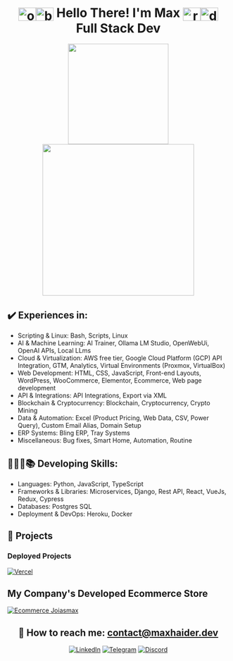 <div align="center">

# <img align="center" alt="obiWanFace" height="30" width="40" src="https://emojis.slackmojis.com/emojis/images/1645030248/53068/obi_wan.png?1645030248"><img align="center" alt="blueLightsaber" height="30" width="40" src="https://emojis.slackmojis.com/emojis/images/1643514347/3217/bluelightsaber.png?1643514347"> Hello There! I'm Max <img align="center" alt="redLightsaber" height="30" width="40" src="https://emojis.slackmojis.com/emojis/images/1643514354/3290/evillightsaber.png?1643514354"><img align="center" alt="darthVaderFace" height="30" width="40" src="https://emojis.slackmojis.com/emojis/images/1643514056/131/darth_vader.png?1643514056"> Full Stack Dev

<a href="https://github.com/maxh33"></a>
<img height="228" src="https://github-readme-stats.vercel.app/api?username=maxh33&count_private=true&show_icons=true&theme=apprentice&show=prs_merged,prs_merged_percentage"/>
<img height="344" src="https://github-readme-stats.vercel.app/api/top-langs/?username=maxh33&size_weight=1&count_weight=0&theme=apprentice&langs_count=7&hide=html&layout=donut"/>
</div>

<div>

## ✔️ Experiences in:
- Scripting & Linux: Bash, Scripts, Linux
- AI & Machine Learning: AI Trainer, Ollama LM Studio, OpenWebUi, OpenAI APIs, Local LLms
- Cloud & Virtualization: AWS free tier, Google Cloud Platform (GCP) API Integration, GTM, Analytics, Virtual Environments (Proxmox, VirtualBox)
- Web Development: HTML, CSS, JavaScript, Front-end Layouts, WordPress, WooCommerce, Elementor, Ecommerce, Web page development
- API & Integrations: API Integrations, Export via XML
- Blockchain & Cryptocurrency: Blockchain, Cryptocurrency, Crypto Mining
- Data & Automation: Excel (Product Pricing, Web Data, CSV, Power Query), Custom Email Alias, Domain Setup
- ERP Systems: Bling ERP, Tray Systems
- Miscellaneous: Bug fixes, Smart Home, Automation, Routine

## 👩🏽‍💻📚 Developing Skills:

- Languages: Python, JavaScript, TypeScript
- Frameworks & Libraries: Microservices, Django, Rest API, React, VueJs, Redux, Cypress
- Databases: Postgres SQL
- Deployment & DevOps: Heroku, Docker
</div>

<div>

## 🚀 Projects

### Deployed Projects

[![Vercel](https://img.shields.io/badge/Vercel-000000?style=for-the-badge&logo=vercel&logoColor=white)](https://vercel.com/maxh33)

## My Company's Developed Ecommerce Store  

[![Ecommerce Joiasmax](https://img.shields.io/badge/website-000000?style=for-the-badge&logo=About.me&logoColor=white)](https://www.joiasmax.com.br/)
</div>

<div align="center">

## 📧 How to reach me: contact@maxhaider.dev

[![LinkedIn](https://img.shields.io/badge/LinkedIn-0077B5?style=for-the-badge&logo=linkedin&logoColor=white)](https://www.linkedin.com/in/maxhaider/)
[![Telegram](https://img.shields.io/badge/Telegram-2CA5E0?style=for-the-badge&logo=telegram&logoColor=white)](https://t.me/maxhdev)
[![Discord](https://img.shields.io/badge/Discord-7289DA?style=for-the-badge&logo=discord&logoColor=white)](https://discord.gg/SJ9sKTmMjR)

</div>
